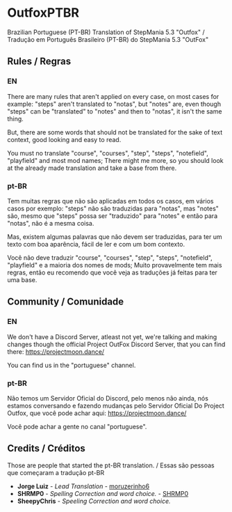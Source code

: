 # OutfoxPTBR

Brazilian Portuguese (PT-BR) Translation of StepMania 5.3 "Outfox" / Tradução em Português Brasileiro (PT-BR) do StepMania 5.3 "OutFox"

## Rules / Regras

### EN

There are many rules that aren't applied on every case, on most cases for example: "steps" aren't translated to "notas", but "notes" are, even though "steps" can be "translated" to "notes" and then to "notas", it isn't the same thing.

But, there are some words that should not be translated for the sake of text context, good looking and easy to read.

You must no translate "course", "courses", "step", "steps", "notefield", "playfield" and most mod names; There might me more, so you should look at the already made translation and take a base from there.

### pt-BR

Tem muitas regras que não são aplicadas em todos os casos, em vários casos por exemplo: "steps" não são traduzidas para "notas", mas "notes" são, mesmo que "steps" possa ser "traduzido" para "notes" e então para "notas", não é a mesma coisa.

Mas, existem algumas palavras que não devem ser traduzidas, para ter um texto com boa aparência, fácil de ler e com um bom contexto.

Você não deve traduzir "course", "courses", "step", "steps", "notefield", "playfield" e a maioria dos nomes de mods; Muito provavelmente tem mais regras, então eu recomendo que você veja as traduções já feitas para ter uma base.

## Community / Comunidade

### EN

We don't have a Discord Server, atleast not yet, we're talking and making changes though the official Project OutFox Discord Server, that you can find there: https://projectmoon.dance/

You can find us in the "portuguese" channel.

### pt-BR

Não temos um Servidor Oficial do Discord, pelo menos não ainda, nós estamos conversando e fazendo mudanças pelo Servidor Oficial Do Project Outfox, que você pode achar aqui: https://projectmoon.dance/

Você pode achar a gente no canal "portuguese".

## Credits / Créditos

Those are people that started the pt-BR translation. / Essas são pessoas que começaram a tradução pt-BR

* **Jorge Luiz** - *Lead Translation* - [moruzerinho6](https://github.com/moruzerinho6)
* **SHRMP0** - *Spelling Correction and word choice.* - [SHRMP0](https://github.com/SHRMP0)
* **SheepyChris** - *Speeling Correction and word choice.*
